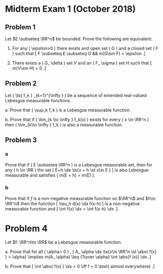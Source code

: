 # Midterm Exam 1 (October 2018)

## Problem 1

Let $E \subseteq \RR^n$ be bounded.
Prove the following are equivalent: 

1. For any \( \epsilon>0 \) there exists and open set \( G \) and a closed set \( F \) such that 
\[
F \subseteq E \subseteq G && m(G\sm F) < \epsilon
.\]

2. There exists a \( G_ \delta \) set $V$ and an \( F_ \sigma \) set $H$ such that 
\[
m(V\sm H) = 0
.\]

## Problem 2

Let \( \ts{ f_k } _{k=1}^{\infty } \) be a sequence of extended real-valued Lebesgue measurable functions.

a. Prove that \( \sup_k f_k \) is a Lebesgue measurable function.

b. Prove that if \( \lim_{k \to \infty } f_k(x) \) exists for every \( x \in \RR^n \) then \( \lim_{k\to \infty } f_k \) is also a measurable function.


## Problem 3

### a

Prove that if \( E \subseteq \RR^n \) is a Lebesgue measurable set, then for any \( h \in \RR \) the set
\[
E+h \da \ts{x + h \st x\in E }
\]
is also Lebesgue measurable and satisfies \( m(E + h) = m(E) \).

### b

Prove that if $f$ is a non-negative measurable function on $\RR^n$ and $h\in \RR^n$ then the function
\[
\tau_h d(x) \da f(x-h)
\]
is a non-negative measurable function and
\[
\int f(x) \dx = \int f(x-h) \dx
.\]


# Problem 4

Let $f: \RR^n\to \RR$ be a Lebesgue measurable function.

a. Prove that for all \( \alpha> 0 \) ,
\[
A_ \alpha  \da \ts{x\in \RR^n \st \abs{ f(x) } > \alpha} \implies m(A_ \alpha) \leq {1\over \alpha} \int \abs{f (x)} \dx
.\]

b. Prove that 
\[
\int \abs{ f(x) } \dx = 0 \iff f = 0 \text{ almost everywhere}
.\]




